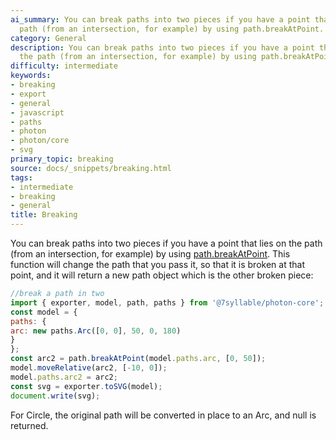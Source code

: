 ```yaml
---
ai_summary: You can break paths into two pieces if you have a point that lies on the
  path (from an intersection, for example) by using path.breakAtPoint.
category: General
description: You can break paths into two pieces if you have a point that lies on
  the path (from an intersection, for example) by using path.breakAtPoint.
difficulty: intermediate
keywords:
- breaking
- export
- general
- javascript
- paths
- photon
- photon/core
- svg
primary_topic: breaking
source: docs/_snippets/breaking.html
tags:
- intermediate
- breaking
- general
title: Breaking
---
```

You can break paths into two pieces if you have a point that lies on the path (from an intersection, for example) by using [path.breakAtPoint](../api/modules/core_path.html#breakatpoint).
This function will change the path that you pass it, so that it is broken at that point, and it will return a new path object which is the other broken piece:
```javascript
//break a path in two
import { exporter, model, path, paths } from '@7syllable/photon-core';
const model = {
paths: {
arc: new paths.Arc([0, 0], 50, 0, 180)
}
};
const arc2 = path.breakAtPoint(model.paths.arc, [0, 50]);
model.moveRelative(arc2, [-10, 0]);
model.paths.arc2 = arc2;
const svg = exporter.toSVG(model);
document.write(svg);
```
For Circle, the original path will be converted in place to an Arc, and null is returned.
